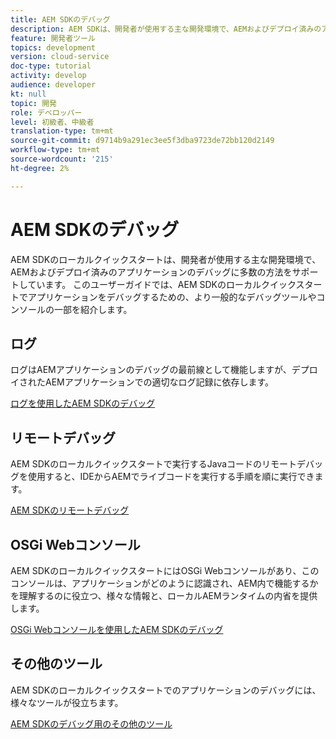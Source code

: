 ```yaml
---
title: AEM SDKのデバッグ
description: AEM SDKは、開発者が使用する主な開発環境で、AEMおよびデプロイ済みのアプリケーションのデバッグに多数の方法をサポートしています。
feature: 開発者ツール
topics: development
version: cloud-service
doc-type: tutorial
activity: develop
audience: developer
kt: null
topic: 開発
role: デベロッパー
level: 初級者、中級者
translation-type: tm+mt
source-git-commit: d9714b9a291ec3ee5f3dba9723de72bb120d2149
workflow-type: tm+mt
source-wordcount: '215'
ht-degree: 2%

---
```



# AEM SDKのデバッグ

AEM SDKのローカルクイックスタートは、開発者が使用する主な開発環境で、AEMおよびデプロイ済みのアプリケーションのデバッグに多数の方法をサポートしています。 このユーザーガイドでは、AEM SDKのローカルクイックスタートでアプリケーションをデバッグするための、より一般的なデバッグツールやコンソールの一部を紹介します。

## ログ

ログはAEMアプリケーションのデバッグの最前線として機能しますが、デプロイされたAEMアプリケーションでの適切なログ記録に依存します。

[ログを使用したAEM SDKのデバッグ](./logs.md)

## リモートデバッグ

AEM SDKのローカルクイックスタートで実行するJavaコードのリモートデバッグを使用すると、IDEからAEMでライブコードを実行する手順を順に実行できます。

[AEM SDKのリモートデバッグ](./remote-debugging.md)

## OSGi Webコンソール

AEM SDKのローカルクイックスタートにはOSGi Webコンソールがあり、このコンソールは、アプリケーションがどのように認識され、AEM内で機能するかを理解するのに役立つ、様々な情報と、ローカルAEMランタイムの内省を提供します。

[OSGi Webコンソールを使用したAEM SDKのデバッグ](./osgi-web-consoles.md)

## その他のツール

AEM SDKのローカルクイックスタートでのアプリケーションのデバッグには、様々なツールが役立ちます。

[AEM SDKのデバッグ用のその他のツール](./other-tools.md)
